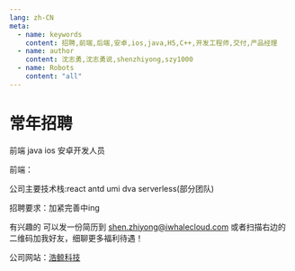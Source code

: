 ```yaml
---
lang: zh-CN
meta:
  - name: keywords
    content: 招聘,前端,后端,安卓,ios,java,H5,C++,开发工程师,交付,产品经理
  - name: author
    content: 沈志勇,沈志勇说,shenzhiyong,szy1000
  - name: Robots 
    content: "all"
---
```


# 常年招聘
前端 java ios 安卓开发人员

前端：

公司主要技术栈:react antd umi dva serverless(部分团队)

招聘要求：加紧完善中ing


有兴趣的 可以发一份简历到 shen.zhiyong@iwhalecloud.com
或者扫描右边的二维码加我好友，细聊更多福利待遇！

公司网站：<a href="http://www.iwhalecloud.com/">浩鲸科技</a>

<contact></contact>
